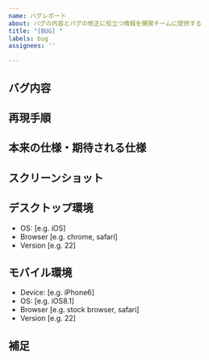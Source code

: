 ```yaml
---
name: バグレポート
about: バグの内容とバグの修正に役立つ情報を開発チームに提供する
title: "[BUG] "
labels: bug
assignees: ''

---
```


## バグ内容

## 再現手順

## 本来の仕様・期待される仕様

## スクリーンショット

## デスクトップ環境
 - OS: [e.g. iOS]
 - Browser [e.g. chrome, safari]
 - Version [e.g. 22]

## モバイル環境
 - Device: [e.g. iPhone6]
 - OS: [e.g. iOS8.1]
 - Browser [e.g. stock browser, safari]
 - Version [e.g. 22]

## 補足
